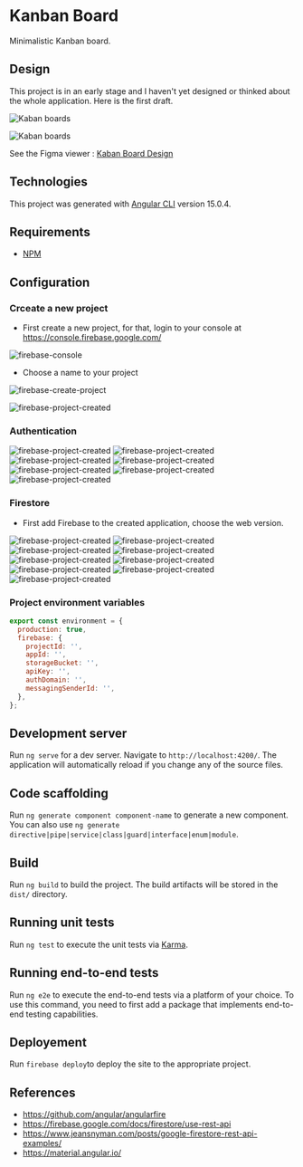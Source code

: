 # Kanban Board

Minimalistic Kanban board.

## Design

This project is in an early stage and I haven't yet designed or thinked about the whole application. Here is the first draft.

![Kaban boards](.readme/Board-view-Kaban-Boards.png)

![Kaban boards](.readme/Board-view-Kaban-Board.png)

See the Figma viewer : [Kaban Board Design](https://www.figma.com/file/Stxq8Mwo3vQn3pOG09MSZ8?embed_host=share&kind=&node-id=0%3A1&t=lBm5dv7LG469OUzt-1&viewer=1)

## Technologies

This project was generated with [Angular CLI](https://github.com/angular/angular-cli) version 15.0.4.

## Requirements

- [NPM](https://www.npmjs.com/)

## Configuration

### Crceate a new project

- First create a new project, for that, login to your console at
<https://console.firebase.google.com/>

![firebase-console](.readme/01-firebase-console.png)

- Choose a name to your project

![firebase-create-project](.readme/02-firebase-create-project.png)

![firebase-project-created](.readme/03-firebase-project-created.png)

### Authentication

![firebase-project-created](.readme/authentication-01-build.png)
![firebase-project-created](.readme/authentication-02-set-up-auth.png)
![firebase-project-created](.readme/authentication-03-choose-auth.png)
![firebase-project-created](.readme/authentication-04-auth-google.png)
![firebase-project-created](.readme/authentication-05-auth-google-added.png)
![firebase-project-created](.readme/authentication-06-email-added.png)
![firebase-project-created](.readme/authentication-07-auth-done.png)

### Firestore

- First add Firebase to the created application, choose the web version.

![firebase-project-created](.readme/04-firebase-add-app.png)
![firebase-project-created](.readme/05-firebase-create-app.png)
![firebase-project-created](.readme/06-firebase-register-app.png)
![firebase-project-created](.readme/07-firebase-choose-product.png)
![firebase-project-created](.readme/08-firebase-product-firestore.png)
![firebase-project-created](.readme/09-A-firebase-firestore-create-database.png)
![firebase-project-created](.readme/09-B-firebase-firestore-create-database-test.png)
![firebase-project-created](.readme/10-firebase-firestore-create-database-location.png)
![firebase-project-created](.readme/11-firebase-firestore-create-database-done.png)

### Project environment variables

```js
export const environment = {
  production: true,
  firebase: {
    projectId: '',
    appId: '',
    storageBucket: '',
    apiKey: '',
    authDomain: '',
    messagingSenderId: '',
  },
};
```

## Development server

Run `ng serve` for a dev server. Navigate to `http://localhost:4200/`.
The application will automatically reload if you change any of the source files.

## Code scaffolding

Run `ng generate component component-name` to generate a new component. You can
also use `ng generate directive|pipe|service|class|guard|interface|enum|module`.

## Build

Run `ng build` to build the project. The build artifacts will be stored in the
`dist/` directory.

## Running unit tests

Run `ng test` to execute the unit tests
via [Karma](https://karma-runner.github.io).

## Running end-to-end tests

Run `ng e2e` to execute the end-to-end tests via a platform of your choice. To
use this command, you need to first add a package that implements end-to-end
testing capabilities.

## Deployement

Run `firebase deploy`to deploy the site to the appropriate project.

## References

- <https://github.com/angular/angularfire>
- <https://firebase.google.com/docs/firestore/use-rest-api>
- <https://www.jeansnyman.com/posts/google-firestore-rest-api-examples/>
- <https://material.angular.io/>

